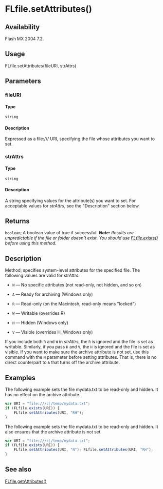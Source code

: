 # FLfile.setAttributes()

## Availability

Flash MX 2004 7.2.

## Usage

FLfile.setAttributes(fileURI, strAttrs)

## Parameters

### **fileURI**

#### Type

```typescript
string
```

#### Description

Expressed as a file:/// URI, specifying the file whose attributes you want to set.

### **strAttrs**

#### Type

```typescript
string
```

#### Description

A string specifying values for the attribute(s) you want to set. For acceptable values for *strAttrs*, see the "Description" section below.

## Returns

`boolean`; A boolean value of true if successful.
***Note:** Results are unpredictable if the file or folder doesn’t exist. You should use* *[FLfile.exists()](../FLfile_object/FLfile2.md) before using this method.*

## Description

Method; specifies system-level attributes for the specified file.
The following values are valid for *strAttrs*:

- `N` — No specific attributes (not read-only, not hidden, and so on)

- `A` — Ready for archiving (Windows only)

- `R` — Read-only (on the Macintosh, read-only means "locked")

- `W` — Writable (overrides R)

- `H` — Hidden (Windows only)

- `V` — Visible (overrides H, Windows only)

If you include both `R` and `W` in *strAttrs*, the `R` is ignored and the file is set as writable. Similarly, if you pass `H` and `V`, the
`H` is ignored and the file is set as visible.
If you want to make sure the archive attribute is not set, use this command with the `N` parameter before setting attributes. That is, there is no direct counterpart to `A` that turns off the archive attribute.

## Examples

The following example sets the file mydata.txt to be read-only and hidden. It has no effect on the archive attribute.

```javascript
var URI = "file:///c|/temp/mydata.txt";
if (FLfile.exists(URI)) {
    FLfile.setAttributes(URI, "RH");
}
```

The following example sets the file mydata.txt to be read-only and hidden. It also ensures that the archive attribute is not set.

```javascript
var URI = "file:///c|/temp/mydata.txt";
if (FLfile.exists(URI)) {
    FLfile.setAttributes(URI, "N"); FLfile.setAttributes(URI, "RH");
}
```

## See also

[FLfile.getAttributes()](../FLfile_object/FLfile3.md)
